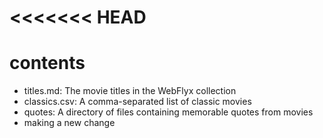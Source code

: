 <<<<<<< HEAD
=======
# contents

- titles.md: The movie titles in the WebFlyx collection
- classics.csv: A comma-separated list of classic movies
- quotes: A directory of files containing memorable quotes from movies
- making a new change
